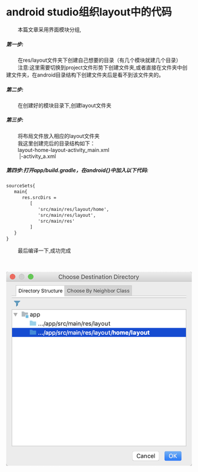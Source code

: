 # android studio组织layout中的代码
&nbsp;&nbsp;&nbsp;&nbsp;&nbsp;&nbsp;&nbsp;&nbsp;本篇文章采用界面模块分组,<br>
##### 第一步:
&nbsp;&nbsp;&nbsp;&nbsp;&nbsp;&nbsp;&nbsp;&nbsp;在res/layout文件夹下创建自己想要的目录（有几个模块就建几个目录）<br>
&nbsp;&nbsp;&nbsp;&nbsp;&nbsp;&nbsp;&nbsp;&nbsp;注意:这里需要切换到project文件形势下创建文件夹,或者直接在文件夹中创建文件夹，在android目录结构下创建文件夹后是看不到该文件夹的。<br>
##### 第二步:
&nbsp;&nbsp;&nbsp;&nbsp;&nbsp;&nbsp;&nbsp;&nbsp;在创建好的模块目录下,创建layout文件夹<br>
##### 第三步:
&nbsp;&nbsp;&nbsp;&nbsp;&nbsp;&nbsp;&nbsp;&nbsp;将布局文件放入相应的layout文件夹<br>
&nbsp;&nbsp;&nbsp;&nbsp;&nbsp;&nbsp;&nbsp;&nbsp;我这里创建完后的目录结构如下：<br>
&nbsp;&nbsp;&nbsp;&nbsp;&nbsp;&nbsp;&nbsp;&nbsp;layout-home-layout-activity_main.xml<br>
&nbsp;&nbsp;&nbsp;&nbsp;&nbsp;&nbsp;&nbsp;&nbsp;           |-activity_a.xml<br>
##### 第四步:打开app/build.gradle，在android{}中加入以下代码:
```
sourceSets{
   main{
      res.srcDirs =  
         [
            'src/main/res/layout/home',
            'src/main/res/layout',
            'src/main/res'
         ]
   }
}
```
&nbsp;&nbsp;&nbsp;&nbsp;&nbsp;&nbsp;&nbsp;&nbsp;最后编译一下,成功完成<br>
&nbsp;&nbsp;&nbsp;&nbsp;&nbsp;&nbsp;&nbsp;&nbsp;<br><br>

![ ](https://github.com/StrongDwarf/learning-notes/blob/master/public/img/1545703387236.png?raw=true " ")
